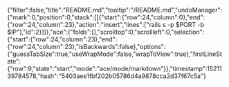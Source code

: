 {"filter":false,"title":"README.md","tooltip":"/README.md","undoManager":{"mark":0,"position":0,"stack":[[{"start":{"row":24,"column":0},"end":{"row":24,"column":23},"action":"insert","lines":["rails s -p $PORT -b $IP"],"id":2}]]},"ace":{"folds":[],"scrolltop":0,"scrollleft":0,"selection":{"start":{"row":24,"column":23},"end":{"row":24,"column":23},"isBackwards":false},"options":{"guessTabSize":true,"useWrapMode":false,"wrapToView":true},"firstLineState":{"row":9,"state":"start","mode":"ace/mode/markdown"}},"timestamp":1521139784578,"hash":"5403aee1fbf202b05786d4a9878cca2d37f67c5a"}